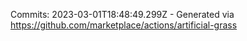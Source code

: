 Commits: 2023-03-01T18:48:49.299Z - Generated via https://github.com/marketplace/actions/artificial-grass
<br>
